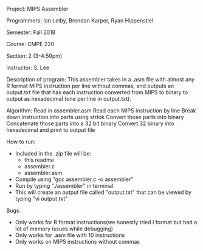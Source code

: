 Project: MIPS Assembler

Programmers: Ian Leiby, Brendan Karper, Ryan Hippenstiel

Semester: Fall 2018

Course: CMPE 220

Section: 2 (3-4:50pm)

Instructor: S. Lee

Description of program:
  This assembler takes in a .asm file with almost any R format MIPS instruction per line without commas, and outputs an output.txt file that has each instruction converted from MIPS to binary to output as hexadecimal (one per line in output.txt).

Algorithm:
  Read in assembler.asm
  Read each MIPS instruction by line
  Break down instruction into parts using strtok
  Convert those parts into binary
  Concatenate those parts into a 32 bit binary 
  Convert 32 binary into hexadecimal and print to output file


How to run:
- Included in the .zip file will be:
	- this readme
	- assembler.c
	- assembler.asm
- Compile using "gcc assembler.c -o assembler"
- Run by typing "./assembler" in terminal.
- This will create an output file called "output.txt" that can be viewed by typing "vi output.txt"

Bugs:
- Only works for R format instructions(we honestly tried I format but had a lot of memory issues while debugging)
- Only works for .asm file with 10 instructions
- Only works on MIPS instructions without commas

